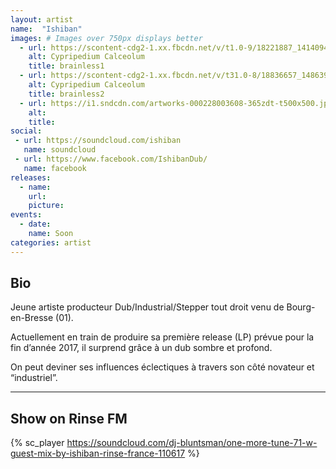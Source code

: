 ```yaml
---
layout: artist
name:  "Ishiban"
images: # Images over 750px displays better
  - url: https://scontent-cdg2-1.xx.fbcdn.net/v/t1.0-9/18221887_1414094981980417_923718092654856780_n.jpg?oh=108e7f047d06a90c4c1c15897ae59918&oe=5A0014C0
    alt: Cypripedium Calceolum
    title: brainless1
  - url: https://scontent-cdg2-1.xx.fbcdn.net/v/t31.0-8/18836657_1486398474732430_5585879448062217794_o.jpg?oh=ee8ac01ad4999120e184db36451722ed&oe=59CF53BC
    alt: Cypripedium Calceolum
    title: brainless2
  - url: https://i1.sndcdn.com/artworks-000228003608-365zdt-t500x500.jpg
    alt:
    title:
social:
 - url: https://soundcloud.com/ishiban
   name: soundcloud
 - url: https://www.facebook.com/IshibanDub/
   name: facebook
releases:
  - name:
    url:
    picture:
events:
  - date:
    name: Soon
categories: artist
---
```


## Bio
Jeune artiste producteur Dub/Industrial/Stepper tout droit venu de Bourg-en-Bresse (01).

Actuellement en train de produire sa première release (LP) prévue pour la fin d’année 2017, il surprend grâce à un dub sombre et profond.

On peut deviner ses influences éclectiques à travers son côté novateur et “industriel”.

***

## Show on Rinse FM

{% sc_player https://soundcloud.com/dj-bluntsman/one-more-tune-71-w-guest-mix-by-ishiban-rinse-france-110617 %}
